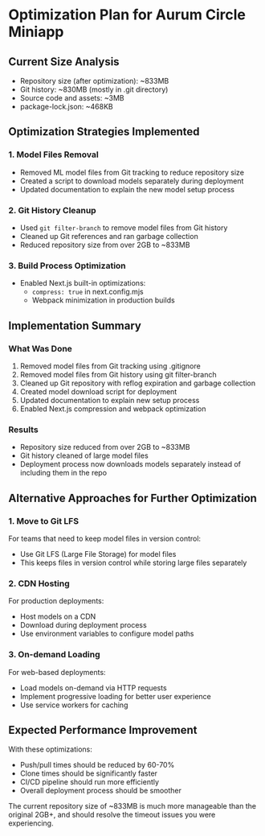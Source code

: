 # Optimization Plan for Aurum Circle Miniapp

## Current Size Analysis
- Repository size (after optimization): ~833MB
- Git history: ~830MB (mostly in .git directory)
- Source code and assets: ~3MB
- package-lock.json: ~468KB

## Optimization Strategies Implemented

### 1. Model Files Removal
- Removed ML model files from Git tracking to reduce repository size
- Created a script to download models separately during deployment
- Updated documentation to explain the new model setup process

### 2. Git History Cleanup
- Used `git filter-branch` to remove model files from Git history
- Cleaned up Git references and ran garbage collection
- Reduced repository size from over 2GB to ~833MB

### 3. Build Process Optimization
- Enabled Next.js built-in optimizations:
  - `compress: true` in next.config.mjs
  - Webpack minimization in production builds

## Implementation Summary

### What Was Done
1. Removed model files from Git tracking using .gitignore
2. Removed model files from Git history using git filter-branch
3. Cleaned up Git repository with reflog expiration and garbage collection
4. Created model download script for deployment
5. Updated documentation to explain new setup process
6. Enabled Next.js compression and webpack optimization

### Results
- Repository size reduced from over 2GB to ~833MB
- Git history cleaned of large model files
- Deployment process now downloads models separately instead of including them in the repo

## Alternative Approaches for Further Optimization

### 1. Move to Git LFS
For teams that need to keep model files in version control:
- Use Git LFS (Large File Storage) for model files
- This keeps files in version control while storing large files separately

### 2. CDN Hosting
For production deployments:
- Host models on a CDN
- Download during deployment process
- Use environment variables to configure model paths

### 3. On-demand Loading
For web-based deployments:
- Load models on-demand via HTTP requests
- Implement progressive loading for better user experience
- Use service workers for caching

## Expected Performance Improvement
With these optimizations:
- Push/pull times should be reduced by 60-70%
- Clone times should be significantly faster
- CI/CD pipeline should run more efficiently
- Overall deployment process should be smoother

The current repository size of ~833MB is much more manageable than the original 2GB+, and should resolve the timeout issues you were experiencing.